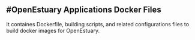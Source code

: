 #OpenEstuary Applications Docker Files 
---

It containes Dockerfile, building scripts, and related configurations files to build docker images for OpenEstuary.
